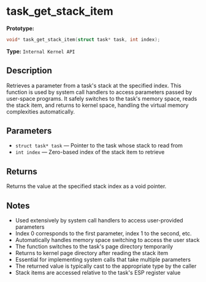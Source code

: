 task_get_stack_item
===================

**Prototype:**

```c
void* task_get_stack_item(struct task* task, int index);
```

**Type:** `Internal Kernel API`

Description
-----------

Retrieves a parameter from a task's stack at the specified index. This function is used by system call handlers to access parameters passed by user-space programs. It safely switches to the task's memory space, reads the stack item, and returns to kernel space, handling the virtual memory complexities automatically.

Parameters
----------

*   `struct task* task` — Pointer to the task whose stack to read from
*   `int index` — Zero-based index of the stack item to retrieve

Returns
-------

Returns the value at the specified stack index as a void pointer.

Notes
-----

- Used extensively by system call handlers to access user-provided parameters
- Index 0 corresponds to the first parameter, index 1 to the second, etc.
- Automatically handles memory space switching to access the user stack
- The function switches to the task's page directory temporarily
- Returns to kernel page directory after reading the stack item
- Essential for implementing system calls that take multiple parameters
- The returned value is typically cast to the appropriate type by the caller
- Stack items are accessed relative to the task's ESP register value
